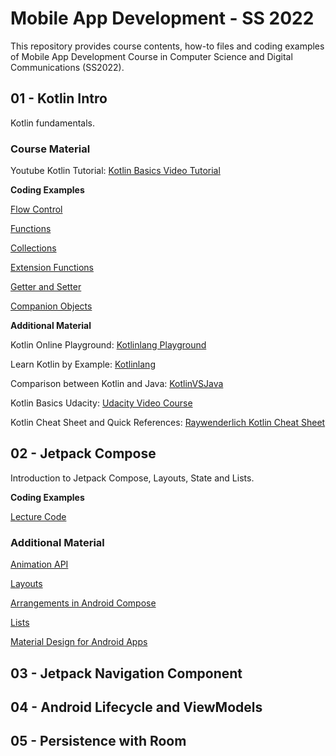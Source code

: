 # Mobile App Development - SS 2022

This repository provides course contents, how-to files and coding examples of Mobile App Development Course in Computer Science and Digital Communications (SS2022).


## 01 - Kotlin Intro ##

Kotlin fundamentals.

### Course Material ###

Youtube Kotlin Tutorial: [Kotlin Basics Video Tutorial](https://www.youtube.com/playlist?list=PLNmsVeXQZj7rylgyThgUldHG8KE6Nbc1O)

**Coding Examples**

[Flow Control](https://github.com/leonardo1710/mad_course_ss22/tree/main/01KotlinIntro/src/main/kotlin/at/ac/fhcampuswien/flowcontrol)

[Functions](https://github.com/leonardo1710/mad_course_ss22/tree/main/01KotlinIntro/src/main/kotlin/at/ac/fhcampuswien/functions)

[Collections](https://github.com/leonardo1710/mad_course_ss22/tree/main/01KotlinIntro/src/main/kotlin/at/ac/fhcampuswien/collections)

[Extension Functions](https://github.com/leonardo1710/mad_course_ss22/tree/main/01KotlinIntro/src/main/kotlin/at/ac/fhcampuswien/extensionfunctions)

[Getter and Setter](https://github.com/leonardo1710/mad_course_ss22/tree/main/01KotlinIntro/src/main/kotlin/at/ac/fhcampuswien/kotlin_getter_setter)

[Companion Objects](https://github.com/leonardo1710/mad_course_ss22/tree/main/01KotlinIntro/src/main/kotlin/at/ac/fhcampuswien/companionobjects)

**Additional Material**

Kotlin Online Playground: [Kotlinlang Playground](https://play.kotlinlang.org/)

Learn Kotlin by Example: [Kotlinlang](https://play.kotlinlang.org/byExample)

Comparison between Kotlin and Java: [KotlinVSJava](https://www.kotlinvsjava.com/)

Kotlin Basics Udacity: [Udacity Video Course](https://www.udacity.com/course/kotlin-bootcamp-for-programmers--ud9011)

Kotlin Cheat Sheet and Quick References: [Raywenderlich Kotlin Cheat Sheet](https://koenig-media.raywenderlich.com/uploads/2019/11/RW-Kotlin-Cheatsheet-1.1.pdf)

## 02 - Jetpack Compose 
Introduction to Jetpack Compose, Layouts, State and Lists.

**Coding Examples**

[Lecture Code](https://github.com/leonardo1710/MovieAppLD02)

### Additional Material ###

[Animation API](https://developer.android.com/jetpack/compose/animation)

[Layouts](https://developer.android.com/jetpack/compose/layouts)

[Arrangements in Android Compose](https://developer.android.com/reference/kotlin/androidx/compose/foundation/layout/Arrangement)

[Lists](https://developer.android.com/jetpack/compose/lists)

[Material Design for Android Apps](https://developer.android.com/jetpack/compose/themes/material)


## 03 - Jetpack Navigation Component

## 04 - Android Lifecycle and ViewModels

## 05 - Persistence with Room